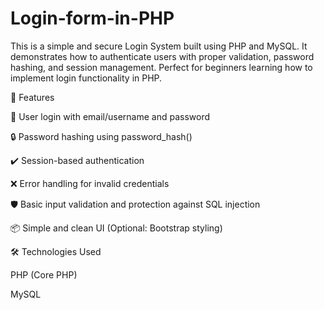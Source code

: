# Login-form-in-PHP

This is a simple and secure Login System built using PHP and MySQL. It demonstrates how to authenticate users with proper validation, password hashing, and session management. Perfect for beginners learning how to implement login functionality in PHP.

🔧 Features

🧾 User login with email/username and password

🔒 Password hashing using password_hash()

✔️ Session-based authentication

❌ Error handling for invalid credentials

🛡️ Basic input validation and protection against SQL injection

📦 Simple and clean UI (Optional: Bootstrap styling)

🛠️ Technologies Used

PHP (Core PHP)

MySQL
